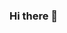 ### Hi there 👋

<!--
**kerong2002/kerong2002** is a ✨ _special_ ✨ repository because its `README.md` (this file) appears on your GitHub profile.

# 個人資料

 - CHEN,KE-RONG 
 - Email：krameri120@gmail.com
 - Job：College Student   
 
# 專業能力與競賽資歷

- 程式撰寫：C/C++/Python
- 硬體描述語言：VHDL/Verilog 
- 視窗程式設計：Python-TKinter 
- 視窗設計作品：[Minesweeper](https://github.com/kerong2002/Minesweeper)
- 2022/03/30 參加全國大學校院積體電路設計競賽 E組
- 2022/10/01 參加全國大專電腦軟體設計競賽**初賽** (Team:Segmentation Fault)
- 2022/10/15 參加全國大專電腦軟體設計競賽**決賽** (Team:Segmentation Fault)
- 2022/10/22 參加TOPC台灣線上程式競賽
---      
# 致謝
感謝您花時間閱讀我的簡歷，期待能有機會和您共事~

      
